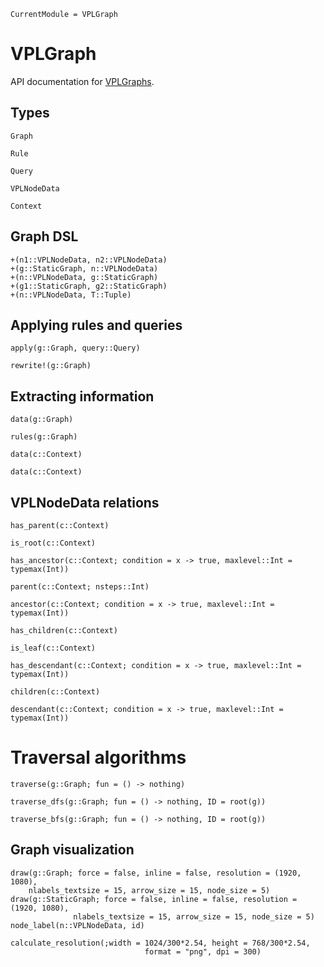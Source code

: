 ```@meta
CurrentModule = VPLGraph
```

# VPLGraph

API documentation for [VPLGraphs](https://github.com/VirtualPlantGraph/VPLGraphs.jl).

## Types

```@docs
Graph
```

```@docs
Rule
```

```@docs
Query
```

```@docs
VPLNodeData
```

```@docs
Context
```

## Graph DSL

```@docs
+(n1::VPLNodeData, n2::VPLNodeData)
+(g::StaticGraph, n::VPLNodeData)
+(n::VPLNodeData, g::StaticGraph)
+(g1::StaticGraph, g2::StaticGraph)
+(n::VPLNodeData, T::Tuple)
```

## Applying rules and queries

```@docs
apply(g::Graph, query::Query)
```

```@docs
rewrite!(g::Graph)
```

## Extracting information

```@docs
data(g::Graph)
```

```@docs
rules(g::Graph)
```

```@docs
data(c::Context)
```

```@docs
data(c::Context)
```

## VPLNodeData relations

```@docs
has_parent(c::Context)
```

```@docs
is_root(c::Context)
```

```@docs
has_ancestor(c::Context; condition = x -> true, maxlevel::Int = typemax(Int))
```

```@docs
parent(c::Context; nsteps::Int)
```

```@docs
ancestor(c::Context; condition = x -> true, maxlevel::Int = typemax(Int))
```

```@docs
has_children(c::Context)
```

```@docs
is_leaf(c::Context)
```

```@docs
has_descendant(c::Context; condition = x -> true, maxlevel::Int = typemax(Int))
```

```@docs
children(c::Context)
```

```@docs
descendant(c::Context; condition = x -> true, maxlevel::Int = typemax(Int))
```

# Traversal algorithms

```@docs
traverse(g::Graph; fun = () -> nothing)
```

```@docs
traverse_dfs(g::Graph; fun = () -> nothing, ID = root(g))
```

```@docs
traverse_bfs(g::Graph; fun = () -> nothing, ID = root(g))
```

## Graph visualization

```@docs
draw(g::Graph; force = false, inline = false, resolution = (1920, 1080),
    nlabels_textsize = 15, arrow_size = 15, node_size = 5)
draw(g::StaticGraph; force = false, inline = false, resolution = (1920, 1080),
              nlabels_textsize = 15, arrow_size = 15, node_size = 5)
node_label(n::VPLNodeData, id)
```

```@docs
calculate_resolution(;width = 1024/300*2.54, height = 768/300*2.54,
                              format = "png", dpi = 300)
```
